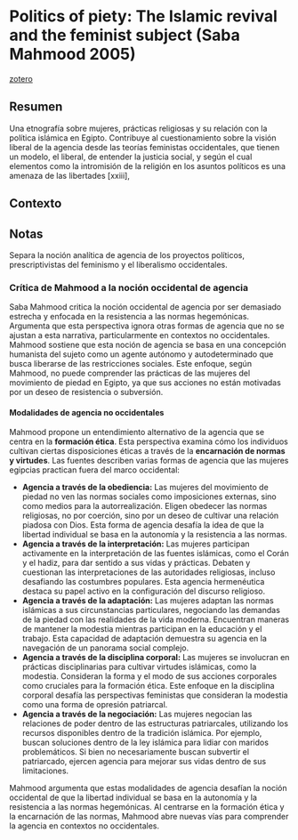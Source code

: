 # Politics of piety: The Islamic revival and the feminist subject (Saba Mahmood 2005)
[zotero](zotero://select/items/@mahmood2005)

## Resumen

Una etnografía sobre mujeres, prácticas religiosas y su relación con la política islámica en Egipto. Contribuye al cuestionamiento sobre la visión liberal de la agencia desde las teorías feministas occidentales, que tienen un modelo, el liberal, de entender la justicia social, y según el cual elementos como la intromisión de la religión en los asuntos políticos es una amenaza de las libertades [xxiii], 

## Contexto

## Notas
<!--El libro se estructura en-->

<!--Estructura conceptual:-->
 Separa la noción analítica de agencia de los proyectos políticos, prescriptivistas del feminismo y el liberalismo occidentales.
 
<!--Argumentos generales:-->

### Crítica de Mahmood a la noción occidental de agencia

Saba Mahmood critica la noción occidental de agencia por ser demasiado estrecha y enfocada en la resistencia a las normas hegemónicas. Argumenta que esta perspectiva ignora otras formas de agencia que no se ajustan a esta narrativa, particularmente en contextos no occidentales. Mahmood sostiene que esta noción de agencia se basa en una concepción humanista del sujeto como un agente autónomo y autodeterminado que busca liberarse de las restricciones sociales. Este enfoque, según Mahmood, no puede comprender las prácticas de las mujeres del movimiento de piedad en Egipto, ya que sus acciones no están motivadas por un deseo de resistencia o subversión.

#### Modalidades de agencia no occidentales

Mahmood propone un entendimiento alternativo de la agencia que se centra en la **formación ética**. Esta perspectiva examina cómo los individuos cultivan ciertas disposiciones éticas a través de la **encarnación de normas y virtudes**. Las fuentes describen varias formas de agencia que las mujeres egipcias practican fuera del marco occidental:

- **Agencia a través de la obediencia:** Las mujeres del movimiento de piedad no ven las normas sociales como imposiciones externas, sino como medios para la autorrealización. Eligen obedecer las normas religiosas, no por coerción, sino por un deseo de cultivar una relación piadosa con Dios. Esta forma de agencia desafía la idea de que la libertad individual se basa en la autonomía y la resistencia a las normas.
- **Agencia a través de la interpretación:** Las mujeres participan activamente en la interpretación de las fuentes islámicas, como el Corán y el hadiz, para dar sentido a sus vidas y prácticas. Debaten y cuestionan las interpretaciones de las autoridades religiosas, incluso desafiando las costumbres populares. Esta agencia hermenéutica destaca su papel activo en la configuración del discurso religioso.
- **Agencia a través de la adaptación:** Las mujeres adaptan las normas islámicas a sus circunstancias particulares, negociando las demandas de la piedad con las realidades de la vida moderna. Encuentran maneras de mantener la modestia mientras participan en la educación y el trabajo. Esta capacidad de adaptación demuestra su agencia en la navegación de un panorama social complejo.
- **Agencia a través de la disciplina corporal:** Las mujeres se involucran en prácticas disciplinarias para cultivar virtudes islámicas, como la modestia. Consideran la forma y el modo de sus acciones corporales como cruciales para la formación ética. Este enfoque en la disciplina corporal desafía las perspectivas feministas que consideran la modestia como una forma de opresión patriarcal.
- **Agencia a través de la negociación:** Las mujeres negocian las relaciones de poder dentro de las estructuras patriarcales, utilizando los recursos disponibles dentro de la tradición islámica. Por ejemplo, buscan soluciones dentro de la ley islámica para lidiar con maridos problemáticos. Si bien no necesariamente buscan subvertir el patriarcado, ejercen agencia para mejorar sus vidas dentro de sus limitaciones.

Mahmood argumenta que estas modalidades de agencia desafían la noción occidental de que la libertad individual se basa en la autonomía y la resistencia a las normas hegemónicas. Al centrarse en la formación ética y la encarnación de las normas, Mahmood abre nuevas vías para comprender la agencia en contextos no occidentales.
